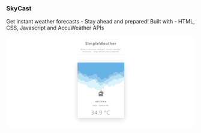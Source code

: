 ### SkyCast

Get instant weather forecasts - Stay ahead and prepared!
Built with - HTML, CSS, Javascript and AccuWeather APIs

![sreenshot](img/skycast.png)
